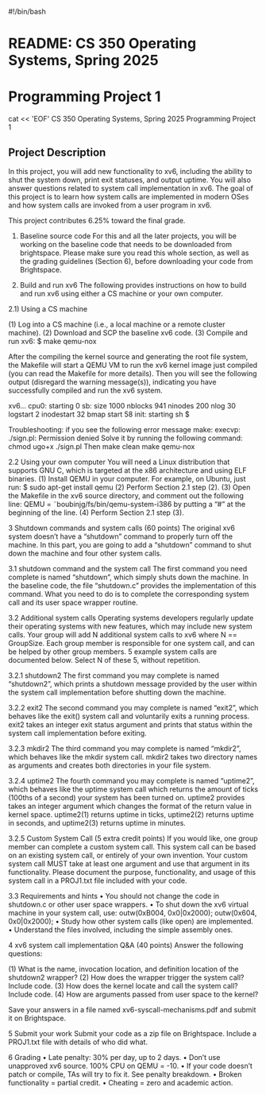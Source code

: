 #!/bin/bash
# README: CS 350 Operating Systems, Spring 2025
# Programming Project 1

cat << 'EOF'
CS 350 Operating Systems, Spring 2025
Programming Project 1 

## Project Description
In this project, you will add new functionality to xv6, including the ability to shut the system
down, print exit statuses, and output uptime. You will also answer questions related to system
call implementation in xv6. The goal of this project is to learn how system calls are implemented
in modern OSes and how system calls are invoked from a user program in xv6.

This project contributes 6.25% toward the final grade.

1) Baseline source code
For this and all the later projects, you will be working on the baseline code that needs to be
downloaded from brightspace. Please make sure you read this whole section, as well as the grading
guidelines (Section 6), before downloading your code from Brightspace.

2) Build and run xv6
The following provides instructions on how to build and run xv6 using either a CS machine or
your own computer.

2.1) Using a CS machine

   (1) Log into a CS machine (i.e., a local machine or a remote cluster machine).
   (2) Download and SCP the baseline xv6 code.
   (3) Compile and run xv6:
   $ make qemu-nox

After the compiling the kernel source and generating the root file system, the Makefile will
start a QEMU VM to run the xv6 kernel image just compiled (you can read the Makefile for
more details). Then you will see the following output (disregard the warning message(s)),
indicating you have successfully compiled and run the xv6 system.

xv6...
cpu0: starting 0
sb: size 1000 nblocks 941 ninodes 200 nlog 30 logstart 2 inodestart 32 bmap start 58
init: starting sh
$

Troubleshooting: if you see the following error message
make: execvp: ./sign.pl: Permission denied
Solve it by running the following command:
chmod ugo+x ./sign.pl
Then
make clean
make qemu-nox

2.2 Using your own computer
You will need a Linux distribution that supports GNU C, which is targeted at the x86 architecture
and using ELF binaries.
(1) Install QEMU in your computer. For example, on Ubuntu, just run:
$ sudo apt-get install qemu
(2) Perform Section 2.1 step (2).
(3) Open the Makefile in the xv6 source directory, and comment out the following line:
QEMU = ˜boubinjg/fs/bin/qemu-system-i386
by putting a “#” at the beginning of the line.
(4) Perform Section 2.1 step (3).

3 Shutdown commands and system calls (60 points)
The original xv6 system doesn’t have a “shutdown” command to properly turn off the machine.
In this part, you are going to add a “shutdown” command to shut down the machine and four
other system calls.

3.1 shutdown command and the system call
The first command you need complete is named “shutdown”, which simply shuts down the machine.
In the baseline code, the file “shutdown.c” provides the implementation of this command.
What you need to do is to complete the corresponding system call and its user space wrapper routine.

3.2 Additional system calls
Operating systems developers regularly update their operating systems with new features, which
may include new system calls. Your group will add N additional system calls to xv6 where
N == GroupSize. Each group member is responsible for one system call, and can be helped by
other group members. 5 example system calls are documented below. Select N of these 5, without
repetition.

3.2.1 shutdown2
The first command you may complete is named “shutdown2”, which prints a shutdown message
provided by the user within the system call implementation before shutting down the machine.

3.2.2 exit2
The second command you may complete is named “exit2”, which behaves like the exit() system
call and voluntarily exits a running process. exit2 takes an integer exit status argument and prints
that status within the system call implementation before exiting.

3.2.3 mkdir2
The third command you may complete is named “mkdir2”, which behaves like the mkdir system
call. mkdir2 takes two directory names as arguments and creates both directories in your file system.

3.2.4 uptime2
The fourth command you may complete is named “uptime2”, which behaves like the uptime
system call which returns the amount of ticks (100ths of a second) your system has been turned
on. uptime2 provides takes an integer argument which changes the format of the return value in
kernel space. uptime2(1) returns uptime in ticks, uptime2(2) returns uptime in seconds, and
uptime2(3) returns uptime in minutes.

3.2.5 Custom System Call (5 extra credit points)
If you would like, one group member can complete a custom system call. This system call can
be based on an existing system call, or entirely of your own invention. Your custom system call
MUST take at least one argument and use that argument in its functionality.
Please document the purpose, functionality, and usage of this system call in a PROJ1.txt file
included with your code.

3.3 Requirements and hints
• You should not change the code in shutdown.c or other user space wrappers.
• To shut down the xv6 virtual machine in your system call, use:
  outw(0xB004, 0x0|0x2000);
  outw(0x604, 0x0|0x2000);
• Study how other system calls (like open) are implemented.
• Understand the files involved, including the simple assembly ones.

4 xv6 system call implementation Q&A (40 points)
Answer the following questions:

(1) What is the name, invocation location, and definition location of the shutdown2 wrapper?
(2) How does the wrapper trigger the system call? Include code.
(3) How does the kernel locate and call the system call? Include code.
(4) How are arguments passed from user space to the kernel?

Save your answers in a file named xv6-syscall-mechanisms.pdf and submit it on Brightspace.

5 Submit your work
Submit your code as a zip file on Brightspace. Include a PROJ1.txt file with details of who did what.

6 Grading
• Late penalty: 30% per day, up to 2 days.
• Don’t use unapproved xv6 source. 100% CPU on QEMU = -10.
• If your code doesn’t patch or compile, TAs will try to fix it. See penalty breakdown.
• Broken functionality = partial credit.
• Cheating = zero and academic action.

